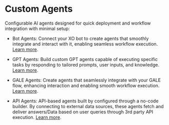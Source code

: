 # Custom Agents 

Configurable AI agents designed for quick deployment and workflow integration with minimal setup:

* Bot Agents: Connect your XO bot to create agents that smoothly integrate and interact with it, enabling seamless workflow execution. [Learn more](./bot-agent.md).

* GPT Agents: Build custom GPT agents capable of executing specific tasks by responding to tailored prompts, user inputs, and knowledge. [Learn more](./gpt-agents.md).

* GALE Agents: Create agents that seamlessly integrate with your GALE flow, enhancing interaction and enabling smooth workflow execution. [Learn more](./gale-agents.mdgale-agents.md).

* API Agents: API-based agents built by configured through a no-code builder. By connecting to external data sources, these agents fetch and deliver answers/Data based on user queries through 3rd party API execution. [Learn more](./api-agents.md).
